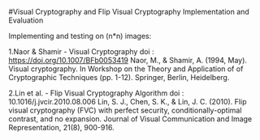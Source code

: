 #Visual Cryptography and Flip Visual Cryptography Implementation and Evaluation


Implementing and testing on (n*n) images:

1.Naor & Shamir - Visual Cryptography
doi : https://doi.org/10.1007/BFb0053419
Naor, M., & Shamir, A. (1994, May). Visual cryptography. In Workshop on the Theory and Application of of Cryptographic Techniques (pp. 1-12). Springer, Berlin, Heidelberg.

2.Lin et al. - Flip Visual Cryptography Algorithm
doi : 10.1016/j.jvcir.2010.08.006
Lin, S. J., Chen, S. K., & Lin, J. C. (2010). Flip visual cryptography (FVC) with perfect security, conditionally-optimal contrast, and no expansion. Journal of Visual Communication and Image Representation, 21(8), 900-916.
